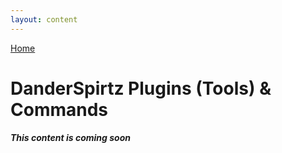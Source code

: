 ```yaml
---
layout: content
---
```


[Home](./)

# [](#header-1)DanderSpirtz Plugins (Tools) & Commands

_**This content is coming soon**_
